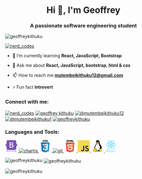 <h1 align="center">Hi 👋, I'm Geoffrey</h1>
<h3 align="center">A passionate software engineering student</h3>

<p align="left"> <img src="https://komarev.com/ghpvc/?username=geoffreykithuku&label=Profile%20views&color=0e75b6&style=flat" alt="geoffreykithuku" /> </p>

<p align="left"> <a href="https://twitter.com/nerd_codes" target="blank"><img src="https://img.shields.io/twitter/follow/nerd_codes?logo=twitter&style=for-the-badge" alt="nerd_codes" /></a> </p>

- 🌱 I’m currently learning **React, JavaScript, Bootstrap**

- 💬 Ask me about **React, JavaScript, bootstrap, html & css**

- 📫 How to reach me **mutembeikithuku12@gmail.com**

- ⚡ Fun fact **Introvert**

<h3 align="left">Connect with me:</h3>
<p align="left">
<a href="https://twitter.com/nerd_codes" target="blank"><img align="center" src="https://raw.githubusercontent.com/rahuldkjain/github-profile-readme-generator/master/src/images/icons/Social/twitter.svg" alt="nerd_codes" height="30" width="40" /></a>
<a href="https://linkedin.com/in/geoffrey kithuku" target="blank"><img align="center" src="https://raw.githubusercontent.com/rahuldkjain/github-profile-readme-generator/master/src/images/icons/Social/linked-in-alt.svg" alt="geoffrey kithuku" height="30" width="40" /></a>
<a href="https://medium.com/@mutembeikithuku12" target="blank"><img align="center" src="https://raw.githubusercontent.com/rahuldkjain/github-profile-readme-generator/master/src/images/icons/Social/medium.svg" alt="@mutembeikithuku12" height="30" width="40" /></a>
<a href="https://www.hackerrank.com/@mutembeikithuku1" target="blank"><img align="center" src="https://raw.githubusercontent.com/rahuldkjain/github-profile-readme-generator/master/src/images/icons/Social/hackerrank.svg" alt="@mutembeikithuku1" height="30" width="40" /></a>
<a href="https://www.leetcode.com/geoffreykithuku" target="blank"><img align="center" src="https://raw.githubusercontent.com/rahuldkjain/github-profile-readme-generator/master/src/images/icons/Social/leet-code.svg" alt="geoffreykithuku" height="30" width="40" /></a>
</p>

<h3 align="left">Languages and Tools:</h3>
<p align="left"> <a href="https://getbootstrap.com" target="_blank" rel="noreferrer"> <img src="https://raw.githubusercontent.com/devicons/devicon/master/icons/bootstrap/bootstrap-plain-wordmark.svg" alt="bootstrap" width="40" height="40"/> </a> <a href="https://www.chartjs.org" target="_blank" rel="noreferrer"> <img src="https://www.chartjs.org/media/logo-title.svg" alt="chartjs" width="40" height="40"/> </a> <a href="https://www.w3schools.com/css/" target="_blank" rel="noreferrer"> <img src="https://raw.githubusercontent.com/devicons/devicon/master/icons/css3/css3-original-wordmark.svg" alt="css3" width="40" height="40"/> </a> <a href="https://git-scm.com/" target="_blank" rel="noreferrer"> <img src="https://www.vectorlogo.zone/logos/git-scm/git-scm-icon.svg" alt="git" width="40" height="40"/> </a> <a href="https://www.w3.org/html/" target="_blank" rel="noreferrer"> <img src="https://raw.githubusercontent.com/devicons/devicon/master/icons/html5/html5-original-wordmark.svg" alt="html5" width="40" height="40"/> </a> <a href="https://developer.mozilla.org/en-US/docs/Web/JavaScript" target="_blank" rel="noreferrer"> <img src="https://raw.githubusercontent.com/devicons/devicon/master/icons/javascript/javascript-original.svg" alt="javascript" width="40" height="40"/> </a> <a href="https://www.linux.org/" target="_blank" rel="noreferrer"> <img src="https://raw.githubusercontent.com/devicons/devicon/master/icons/linux/linux-original.svg" alt="linux" width="40" height="40"/> </a> <a href="https://reactjs.org/" target="_blank" rel="noreferrer"> <img src="https://raw.githubusercontent.com/devicons/devicon/master/icons/react/react-original-wordmark.svg" alt="react" width="40" height="40"/> </a> </p>

<p><img align="left" src="https://github-readme-stats.vercel.app/api/top-langs?username=geoffreykithuku&show_icons=true&locale=en&layout=compact" alt="geoffreykithuku" /></p>

<p>&nbsp;<img align="center" src="https://github-readme-stats.vercel.app/api?username=geoffreykithuku&show_icons=true&locale=en" alt="geoffreykithuku" /></p>

<p><img align="center" src="https://github-readme-streak-stats.herokuapp.com/?user=geoffreykithuku&" alt="geoffreykithuku" /></p>
